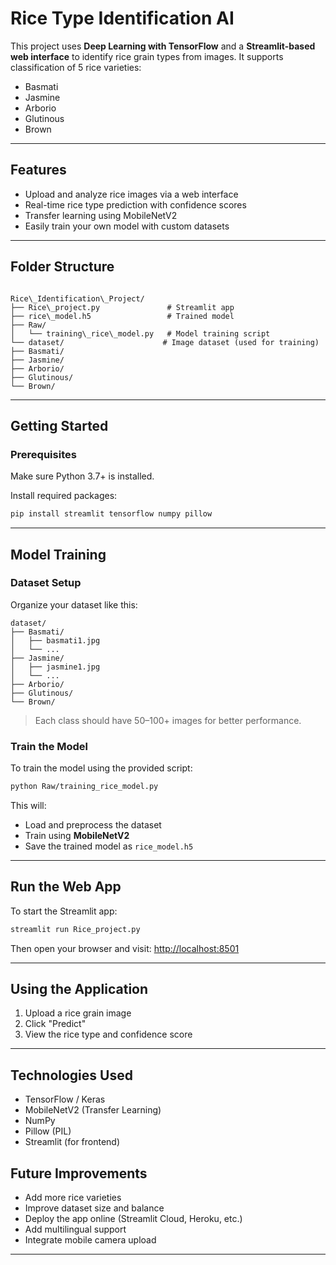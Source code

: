 # Rice Type Identification AI

This project uses **Deep Learning with TensorFlow** and a **Streamlit-based web interface** to identify rice grain types from images. It supports classification of 5 rice varieties:

- Basmati
- Jasmine
- Arborio
- Glutinous
- Brown

---

## Features

-  Upload and analyze rice images via a web interface
-  Real-time rice type prediction with confidence scores
-  Transfer learning using MobileNetV2
-  Easily train your own model with custom datasets

---

## Folder Structure

```

Rice\_Identification\_Project/
├── Rice\_project.py               # Streamlit app
├── rice\_model.h5                 # Trained model
├── Raw/
│   └── training\_rice\_model.py   # Model training script
└── dataset/                      # Image dataset (used for training)
├── Basmati/
├── Jasmine/
├── Arborio/
├── Glutinous/
└── Brown/

````

---

##  Getting Started

###  Prerequisites

Make sure Python 3.7+ is installed.

Install required packages:

```bash
pip install streamlit tensorflow numpy pillow
````

---

##  Model Training

### Dataset Setup

Organize your dataset like this:

```
dataset/
├── Basmati/
│   ├── basmati1.jpg
│   └── ...
├── Jasmine/
│   ├── jasmine1.jpg
│   └── ...
├── Arborio/
├── Glutinous/
└── Brown/
```

> Each class should have 50–100+ images for better performance.

### Train the Model

To train the model using the provided script:

```bash
python Raw/training_rice_model.py
```

This will:

* Load and preprocess the dataset
* Train using **MobileNetV2**
* Save the trained model as `rice_model.h5`

---

##  Run the Web App

To start the Streamlit app:

```bash
streamlit run Rice_project.py
```

Then open your browser and visit:
 [http://localhost:8501](http://localhost:8501)

---

## Using the Application

1. Upload a rice grain image
2. Click "Predict"
3. View the rice type and confidence score

---

## Technologies Used

*  TensorFlow / Keras
*  MobileNetV2 (Transfer Learning)
*  NumPy
*  Pillow (PIL)
*  Streamlit (for frontend)


## Future Improvements

* Add more rice varieties
* Improve dataset size and balance
* Deploy the app online (Streamlit Cloud, Heroku, etc.)
* Add multilingual support
* Integrate mobile camera upload

---
